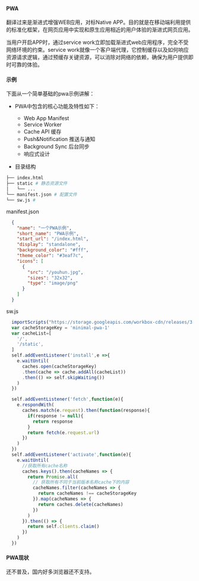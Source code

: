 #### PWA   
翻译过来是渐进式增强WEB应用，对标Native APP。目的就是在移动端利用提供的标准化框架，在网页应用中实现和原生应用相近的用户体验的渐进式网页应用。 

当用户开启APP时，通过service work立即加载渐进式web应用程序，完全不受网络环境的约束。service work就像一个客户端代理，它控制缓存以及如何响应资源请求逻辑，通过预缓存关键资源，可以消除对网络的依赖，确保为用户提供即时可靠的体验。

#### 示例
下面从一个简单基础的pwa示例讲解：
- PWA中包含的核心功能及特性如下：
  - Web App Manifest
  - Service Worker
  - Cache API 缓存
  - Push&Notification 推送与通知
  - Background Sync 后台同步
  - 响应式设计

- 目录结构
```bash
├── index.html
├── static # 静态资源文件
│   └── ... 
└── manifest.json # 配置文件
└── sw.js # 
```
manifest.json
```JSON
  {
    "name": "一个PWA示例",
    "short_name": "PWA示例",
    "start_url": "/index.html",
    "display": "standalone",
    "background_color": "#fff",
    "theme_color": "#3eaf7c",
    "icons": [
      {
        "src": "/youhun.jpg",
        "sizes": "32x32",
        "type": "image/png"
      }
    ]
  }
```
sw.js
```JavaScript
  importScripts("https://storage.googleapis.com/workbox-cdn/releases/3.1.0/workbox-sw.js");
  var cacheStorageKey = 'minimal-pwa-1'
  var cacheList=[
    '/',
    '/static',
  ]
  self.addEventListener('install',e =>{
    e.waitUntil(
      caches.open(cacheStorageKey)
      .then(cache => cache.addAll(cacheList))
      .then(() => self.skipWaiting())
    )
  })

  self.addEventListener('fetch',function(e){
    e.respondWith(
      caches.match(e.request).then(function(response){
        if(response != null){
          return response
        }
        return fetch(e.request.url)
      })
    )
  })
  self.addEventListener('activate',function(e){
    e.waitUntil(
      //获取所有cache名称
      caches.keys().then(cacheNames => {
        return Promise.all(
          // 获取所有不同于当前版本名称cache下的内容
          cacheNames.filter(cacheNames => {
            return cacheNames !== cacheStorageKey
          }).map(cacheNames => {
            return caches.delete(cacheNames)
          })
        )
      }).then(() => {
        return self.clients.claim()
      })
    )
  })
```

#### PWA现状
还不普及，国内好多浏览器还不支持。